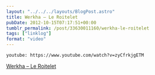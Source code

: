 ```yaml
---
layout: "../../../layouts/BlogPost.astro"
title: Werkha – Le Roitelet
pubDate: 2012-10-15T07:17:51+00:00
tumblr_permalink: /post/33630011160/werkha-le-roitelet
tags: ["linklog"]
format: "video"
---
```


`youtube: https://www.youtube.com/watch?v=zyCfrkjgETM`

[Werkha &#8211; Le Roitelet][1]

[1]: https://www.youtube.com/watch?v=zyCfrkjgETM
